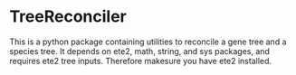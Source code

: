 # TreeReconciler
This is a python package containing utilities to reconcile a gene tree and a species tree.
It depends on ete2, math, string, and sys packages, and requires ete2 tree inputs. Therefore makesure you have ete2 installed.
